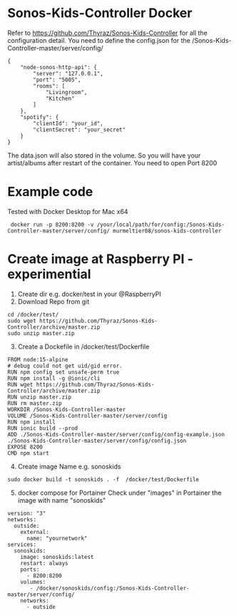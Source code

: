 # Sonos-Kids-Controller Docker 
Refer to https://github.com/Thyraz/Sonos-Kids-Controller for all the configuration detail.
You need to define the config.json for the /Sonos-Kids-Controller-master/server/config/ 

```
{
    "node-sonos-http-api": {
        "server": "127.0.0.1",
        "port": "5005",
        "rooms": [
            "Livingroom",
            "Kitchen"
        ]
    },
    "spotify": {
        "clientId": "your_id",
        "clientSecret": "your_secret"
    }
}
```
The data.json will also stored in the volume. 
So you will have your artist/albums after restart of the container.
You need to open Port 8200

# Example code
Tested with Docker Desktop for Mac x64 
```
 docker run -p 8200:8200 -v /your/local/path/for/config:/Sonos-Kids-Controller-master/server/config/ murmeltier08/sonos-kids-controller 
```
# Create image at Raspberry PI - experimential 

1. Create dir e.g. docker/test in your @RaspberryPI
2. Download Repo from git
```
cd /docker/test/
sudo wget https://github.com/Thyraz/Sonos-Kids-Controller/archive/master.zip
sudo unzip master.zip
```
3. Create a Dockefile in /docker/test/Dockerfile
```
FROM node:15-alpine
# debug could not get uid/gid error.
RUN npm config set unsafe-perm true
RUN npm install -g @ionic/cli
RUN wget https://github.com/Thyraz/Sonos-Kids-Controller/archive/master.zip
RUN unzip master.zip
RUN rm master.zip
WORKDIR /Sonos-Kids-Controller-master
VOLUME /Sonos-Kids-Controller-master/server/config
RUN npm install
RUN ionic build --prod
ADD ./Sonos-Kids-Controller-master/server/config/config-example.json ./Sonos-Kids-Controller-master/server/config/config.json
EXPOSE 8200
CMD npm start
```
4. Create image
Name e.g. sonoskids 
```
sudo docker build -t sonoskids . -f  /docker/test/Dockerfile
```
5. docker compose for Portainer
Check under "images" in Portainer the image with name "sonoskids"
```
version: "3"
networks:
  outside:
    external:
      name: "yournetwork"
services:
  sonoskids:
    image: sonoskids:latest
    restart: always
    ports:
      - 8200:8200
    volumes:
       - /docker/sonoskids/config:/Sonos-Kids-Controller-master/server/config/
    networks:
      - outside
```
